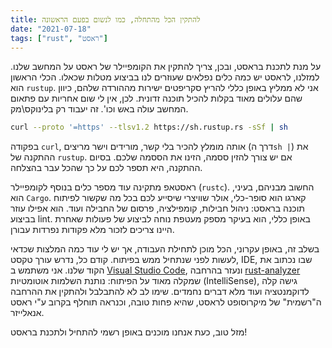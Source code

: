 ```yaml
---
title: להתקין הכל מהתחלה, כמו לנשום בפעם הראשונה
date: "2021-07-18"
tags: ["rust", "ראסט"]
---
```


על מנת לתכנת בראסט, ובכן, צריך להתקין את הקומפיילר של ראסט על המחשב שלנו. למזלנו, לראסט יש כמה כלים נפלאים שעוזרים לנו בביצוע מטלות שכאלו. הכלי הראשון הוא `rustup`. אני לא ממליץ באופן כללי להריץ סקריפטים ישירות מההורדה שלהם, כיוון שהם עלולים מאוד בקלות להכיל תוכנה זדונית. לכן, אין לי שום אחריות עם פתאום המחשב עולה באש וכו'. זה יעבוד רק בלינוקס\מק.

```bash
curl --proto '=https' --tlsv1.2 https://sh.rustup.rs -sSf | sh
```

בפקודה `curl`, אותה מומלץ להכיר בלי קשר, מורידים וישר מריצים (דרך ה`sh |`) את ההתקנה של `rustup`. אם יש צורך להזין ססמה, הזינו את הססמה שלכם. בסיום ההתקנה, היא תספר לכם על כך שהכל עבר בהצלחה.

ראסטאפ מתקינה עוד מספר כלים בנוסף לקומפיילר (`rustc`). החשוב מבניהם, בעיני, הוא `Cargo`. קארגו הוא סופר-כלי, אולר שוויצרי שיסייע לכם בכל מה שקשור לפיתוח תוכנה בראסט: ניהול חבילות, קומפילציה, פרסום של החבילה ועוד. הוא אפילו עוזר בביצוע lint. באופן כללי, הוא בעיקר מספק מעטפת נוחה לביצוע של פעולות שאחרת היינו צריכים לזכור מלא פקודות נפרדות עבורן.

בשלב זה, באופן עקרוני, הכל מוכן לתחילת העבודה, אך יש לי עוד כמה המלצות שכדאי לעשות לפני שנתחיל ממש בפיתוח. קודם כל, נדרש עורך טקסט, IDE, שבו נכתוב את הקוד שלנו. אני משתמש ב [Visual Studio Code](https://code.visualstudio.com/), ונעזר בהרחבה [rust-analyzer](https://marketplace.visualstudio.com/items?itemName=matklad.rust-analyzer) שמקלה מאוד על הפיתוח: נותנת השלמות אוטומטיות (IntelliSense), גישה קלה לדוקמנטציה ועוד מלא דברים נחמדים. שימו לב לא להתבלבל ולהתקין את ההרחבה ה"רשמית" של מיקרוסופט לראסט, שהיא פחות טובה, וכנראה תוחלף בקרוב ע"י ראסט אנאלייזר.

מזל טוב, כעת אנחנו מוכנים באופן רשמי להתחיל ולתכנת בראסט!
